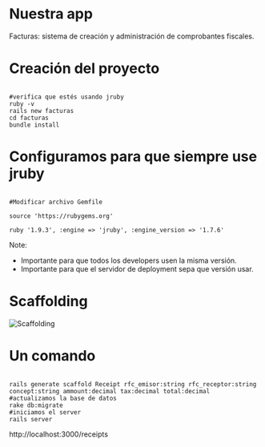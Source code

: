Nuestra app
===

Facturas: sistema de creación y administración de comprobantes fiscales.



Creación del proyecto
===

<pre><code data-trim>
#verifica que estés usando jruby
ruby -v
rails new facturas
cd facturas
bundle install
</code></pre>



Configuramos para que siempre use jruby
===

<pre><code data-trim>
#Modificar archivo Gemfile

source 'https://rubygems.org'

ruby '1.9.3', :engine => 'jruby', :engine_version => '1.7.6'
</code></pre>

Note:
- Importante para que todos los developers usen la misma versión.
- Importante para que el servidor de deployment sepa que versión usar.



Scaffolding
===

![Scaffolding](img/scaffolding.jpg)



Un comando
===

<pre><code data-trim>
rails generate scaffold Receipt rfc_emisor:string rfc_receptor:string 
concept:string ammount:decimal tax:decimal total:decimal
#actualizamos la base de datos
rake db:migrate
#iniciamos el server
rails server
</code></pre>

http://localhost:3000/receipts

